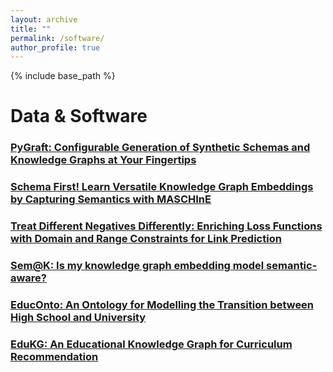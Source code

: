```yaml
---
layout: archive
title: ""
permalink: /software/
author_profile: true
---
```


{% include base_path %}

# Data & Software

### <a href="https://github.com/nicolas-hbt/pygraft">PyGraft: Configurable Generation of Synthetic Schemas and Knowledge Graphs at Your Fingertips</a> 

### <a href="https://github.com/nicolas-hbt/versatile-embeddings">Schema First! Learn Versatile Knowledge Graph Embeddings by Capturing Semantics with MASCHInE</a> 

### <a href="https://github.com/nicolas-hbt/semantic-lossfunc">Treat Different Negatives Differently: Enriching Loss Functions with Domain and Range Constraints for Link Prediction</a> 

### <a href="https://github.com/nicolas-hbt/benchmark-sematk">Sem@K: Is my knowledge graph embedding model semantic-aware?</a>  

### <a href="https://nicolas-hbt.github.io/educ-ontokg/educonto/">EducOnto: An Ontology for Modelling the Transition between High School and University</a>

### <a href="https://nicolas-hbt.github.io/educ-ontokg/edukg/">EduKG: An Educational Knowledge Graph for Curriculum Recommendation</a>
